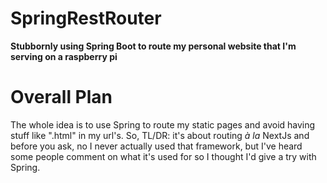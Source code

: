 # SpringRestRouter

**Stubbornly using Spring Boot to route my personal website that I'm serving on a raspberry pi**

Overall Plan
============

The whole idea is to use Spring to route my static pages and avoid having stuff like ".html" in my url's.
So, TL/DR: it's about routing *à la* NextJs and before you ask, no I never actually used that framework,
but I've heard some people comment on what it's used for so I thought I'd give a try with Spring.

